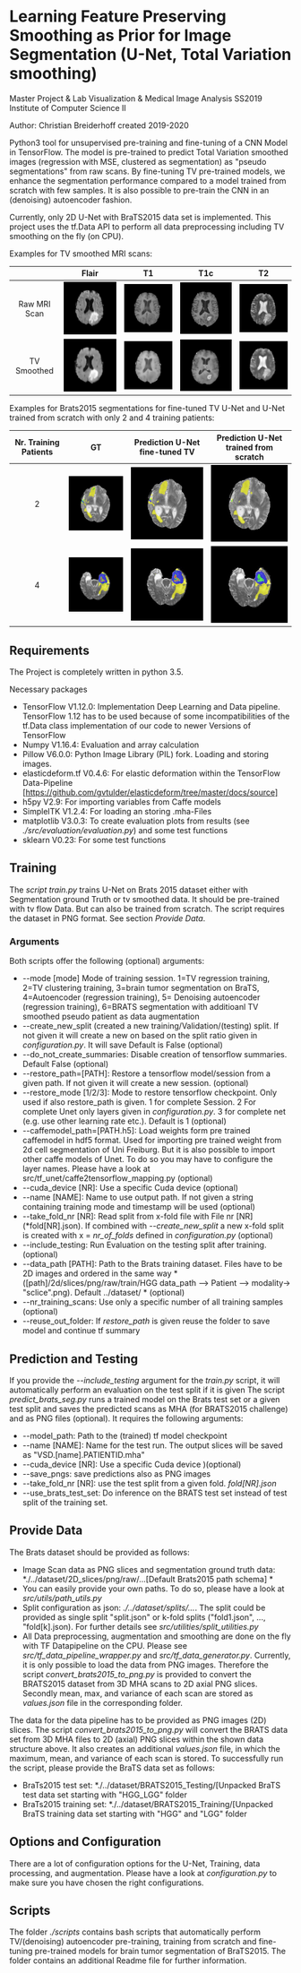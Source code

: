 # Learning Feature Preserving Smoothing as Prior for Image Segmentation (U-Net, Total Variation smoothing)

Master Project & Lab Visualization & Medical Image Analysis SS2019
Institute of Computer Science II

Author: Christian Breiderhoff
created  2019-2020

Python3 tool for unsupervised pre-training and fine-tuning of a CNN Model in TensorFlow.
The model is pre-trained to predict Total Variation smoothed images (regression with MSE, clustered as segmentation) as "pseudo segmentations" from raw scans. By fine-tuning TV pre-trained models, we enhance the segmentation performance compared to a model trained from scratch with few samples.
It is also possible to pre-train the CNN in an (denoising) autoencoder fashion.

Currently, only 2D U-Net with BraTS2015 data set is implemented. This project uses the tf.Data API to perform all data preprocessing including TV smoothing on the fly (on CPU).

Examples for TV smoothed MRI scans:

|| Flair             |  T1 | T1c | T2
:-------------------------:|:-------------------------:|:-------------------------:|:-------------------------:|:-------------------------:
Raw MRI Scan|![](sample_images/flair_raw.png)|![](sample_images/t1_raw.png) |![](sample_images/t1c_raw.png) |![](sample_images/t2_raw.png)
TV Smoothed |![](sample_images/flair_6.png)|![](sample_images/t1_6.png) |![](sample_images/t1c_6.png) |![](sample_images/t2_6.png)

Examples for Brats2015 segmentations for fine-tuned TV U-Net and U-Net trained from scratch with only 2 and 4 training patients:


|Nr. Training Patients | GT             |  Prediction U-Net fine-tuned TV | Prediction U-Net trained from scratch |
:-------------------------:|:-------------------------:|:-------------------------:|:-------------------------:|
2|![](sample_images/gt_2_1.png)|![](sample_images/tv_2_1.png) |![](sample_images/sc_2_1.png) 
4 |![](sample_images/gt_4_1.png)|![](sample_images/tv_4_1.png) |![](sample_images/sc_4_1.png) 

## Requirements
The Project is completely written in python 3.5.

Necessary packages
  * TensorFlow          V1.12.0: Implementation Deep Learning and Data pipeline. TensorFlow 1.12 has to be used because of some incompatibilities of the tf.Data class implementation of our code to newer Versions of TensorFlow
  * Numpy               V1.16.4: Evaluation and array calculation
  * Pillow              V6.0.0: Python Image Library (PIL) fork. Loading and storing images.
  * elasticdeform.tf    V0.4.6: For elastic deformation within the TensorFlow Data-Pipeline [https://github.com/gvtulder/elasticdeform/tree/master/docs/source]
  * h5py                V2.9: For importing variables from Caffe models
  * SimpleITK           V1.2.4: For loading an storing .mha-Files
  * matplotlib          V3.0.3: To create evaluation plots from results (see *./src/evaluation/evaluation.py*) and some test functions
  * sklearn             V0.23: For some test functions

## Training


The *script train.py* trains U-Net on Brats 2015 dataset either with Segmentation ground Truth or tv smoothed data. It should be pre-trained with tv flow Data. But can also be trained from scratch. The script requires the dataset in PNG format. See section *Provide Data*.

### Arguments

Both scripts offer the following (optional) arguments:
* --mode  [mode] Mode of training session. 1=TV regression training, 2=TV clustering training, 3=brain tumor segmentation on BraTS, 4=Autoencoder (regression training), 5= Denoising autoencoder (regression training), 6=BRATS segmentation with additioanl TV smoothed pseudo patient as data augmentation
* --create_new_split (created a new training/Validation/(testing) split. If not given it will create a new on based on the split ratio given in *configuration.py*. It will save Default is False  (optional)
* --do_not_create_summaries: Disable creation of tensorflow summaries. Default False  (optional)
* --restore_path=[PATH]: Restore a tensorflow model/session from a given path. If not given it will create a new session.  (optional)
* --restore_mode [1/2/3]: Mode to restore tensorflow checkpoint. Only used if also restore_path is given. 1 for complete Session. 2 For complete Unet only layers given in *configuration.py*. 3 for complete net (e.g. use other learning rate etc.). Default is 1  (optional)
* --caffemodel_path=[PATH.h5]: Load weights form pre trained caffemodel in hdf5 format. Used for importing pre trained weight from 2d cell segmentation of Uni Freiburg. But it is also possible to import other caffe models of Unet. To do so you may have to configure the layer names. Please have a look at src/tf_unet/caffe2tensorflow_mapping.py  (optional)
* --cuda_device [NR]: Use a specific Cuda device (optional)
* --name [NAME]: Name to use output path. If not given a string containing training mode and timestamp will be used  (optional)
* --take_fold_nr [NR]: Read split from x-fold file with File nr [NR] (*fold[NR].json). If combined with *--create_new_split* 
a new x-fold split is created with x = *nr_of_folds* defined in *configuration.py*  (optional)
* --include_testing: Run Evaluation on the testing split after training.  (optional)
* --data_path [PATH]: Path to the Brats training dataset. Files have to be 2D images and ordered in the same way *([path]/2d/slices/png/raw/train/HGG data_path --> Patient --> modality-> "sclice".png). Default ../dataset/ * (optional)
* --nr_training_scans: Use only a specific number of all training samples (optional)
* --reuse_out_folder: If *restore_path* is given reuse the folder to save model and continue tf summary

## Prediction and Testing 
If you provide the *--include_testing*  argument for the *train.py* script, it will automatically perform an evaluation on the test split if it is given
The script *predict_brats_seg.py* runs a trained model on the Brats test set or a given test split and saves the predicted scans as MHA (for BRATS2015 challenge) and as PNG files (optional). It requires the following arguments:


* --model_path: Path to the (trained) tf model checkpoint
* --name [NAME]: Name for the test run. The output slices will be saved as "VSD.[name].PATIENTID.mha" 
* --cuda_device [NR]: Use a specific Cuda device )(optional)
* --save_pngs: save predictions also as PNG images
* --take_fold_nr [NR]: use the test split from a given fold. *fold[NR].json*
* --use_brats_test_set: Do inference on the BRATS test set instead of test split of the training set.

## Provide Data
The Brats dataset should be provided as follows:

  * Image Scan data as PNG slices and segmentation ground truth data: *./../dataset/2D_slices/png/raw/...[Default Brats2015 path schema] *
  * You can easily provide your own paths. To do so, please have a look at *src/utils/path_utils.py*
  * Split configuration as json: *./../dataset/splits/...*. The split could be provided as single split "split.json" 
  or k-fold splits ("fold1.json", ..., "fold[k].json). For further details see *src/utilities/split_utilities.py*
  * All Data preprocessing, augmentation and smoothing are done on the fly with TF Datapipeline on the CPU. Please see 
  *src/tf_data_pipeline_wrapper.py* and *src/tf_data_generator.py*. Currently, it is only possible to load the data from 
  PNG images. Therefore the script *convert_brats2015_to_png.py* is provided to convert the BRATS2015 dataset from 3D MHA
  scans to 2D axial PNG slices. Secondly mean, max, and variance of each scan are stored as *values.json* file in the corresponding folder.
 

The data for the data pipeline has to be provided as PNG images (2D) slices. The script *convert_brats2015_to_png.py* will convert the BRATS data set from 3D MHA files to 2D (axial) PNG slices within the shown data structure above.  It also creates an additional *values.json* file, in which the maximum, mean, and variance of each scan is stored. To successfully run the script, please provide the BraTS data set as follows:

* BraTs2015 test set: *./../dataset/BRATS2015_Testing/[Unpacked BraTS test data set starting with "HGG_LGG" folder
* BraTs2015 training set: *./../dataset/BRATS2015_Training/[Unpacked BraTS training data set starting with "HGG" and "LGG" folder


 ## Options and Configuration
 
There are a lot of configuration options for the U-Net, Training, data processing, and augmentation. Please have a look at *configuration.py* to make sure you have chosen the right configurations.

## Scripts
The folder *./scripts* contains bash scripts that automatically perform TV/(denoising) autoencoder pre-training, training from scratch and fine-tuning pre-trained models for brain tumor segmentation of BraTS2015. The folder contains an additional Readme file for further information.
